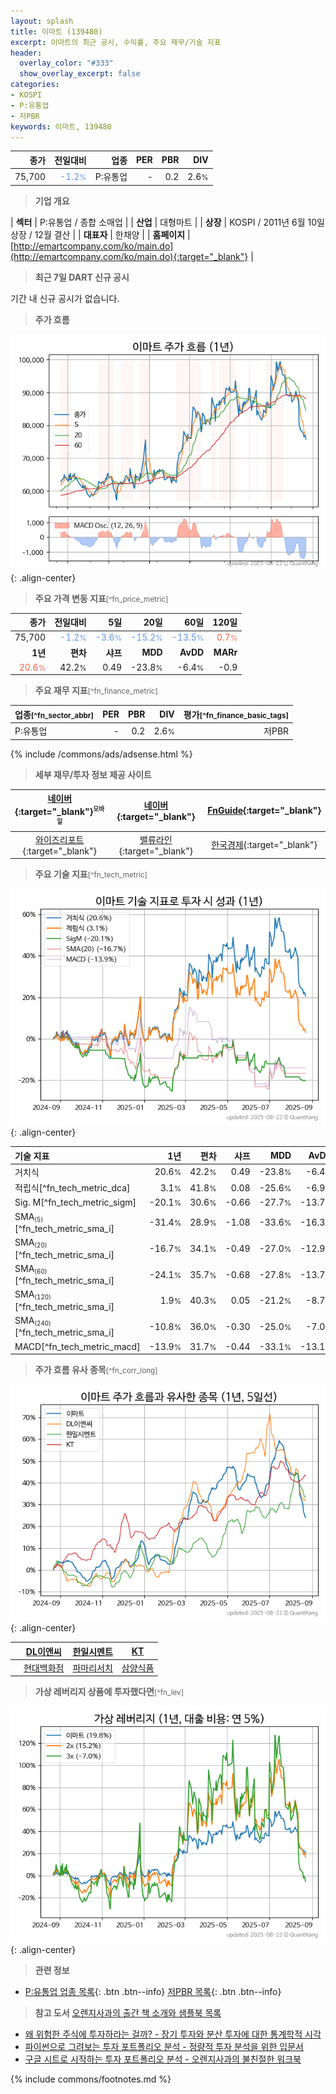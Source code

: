 ```yaml
---
layout: splash
title: 이마트 (139480)
excerpt: 이마트의 최근 공시, 수익률, 주요 재무/기술 지표
header:
  overlay_color: "#333"
  show_overlay_excerpt: false
categories:
- KOSPI
- P:유통업
- 저PBR
keywords: 이마트, 139480
---
```


| **종가** | **전일대비** | **업종** | **PER** | **PBR** | **DIV** |
| -------: | -----------: | -------: | ------: | ------: | ------: |
| 75,700 | <span style="color: cornflowerblue">-1.2<small>%</small></span> | P:유통업 | - | 0.2 | 2.6<small>%</small> |

<!-- more -->


> **기업 개요**<a id="company"></a>

| <span style="white-space:nowrap;">**섹터**</span> | P:유통업 / 종합 소매업 |
| <span style="white-space:nowrap;">**산업**</span> | 대형마트 |
| <span style="white-space:nowrap;">**상장**</span> | KOSPI / 2011년 6월 10일 상장 / 12월 결산 |
| <span style="white-space:nowrap;">**대표자**</span> | 한채양 |
| <span style="white-space:nowrap;">**홈페이지**</span> | [http://emartcompany.com/ko/main.do](http://emartcompany.com/ko/main.do){:target="_blank"} |


> **최근 7일 DART 신규 공시**<a id="dart"></a>

기간 내 신규 공시가 없습니다.


> **주가 흐름**<a id="price"></a>

![139480](/stock/images/139480.png){: .align-center}


> **주요 가격 변동 지표**<small>[^fn_price_metric]</small>

| **종가** | **전일대비** | **5일** | **20일** | **60일** | **120일** |
| -------: | -----------: | ------: | -------: | -------: | --------: |
| 75,700 | <span style="color: cornflowerblue">-1.2<small>%</small></span> | <span style="color: cornflowerblue">-3.6<small>%</small></span> | <span style="color: cornflowerblue">-15.2<small>%</small></span> | <span style="color: cornflowerblue">-13.5<small>%</small></span> | <span style="color: tomato">0.7<small>%</small></span> |
| **1년** | **편차** | **샤프** | **MDD** | **AvDD** | **MARr** |
| <span style="color: tomato">20.6<small>%</small></span> | 42.2<small>%</small> | 0.49 | -23.8<small>%</small> | -6.4<small>%</small> | -0.9 |


> **주요 재무 지표**<small>[^fn_finance_metric]</small>

| **업종**<small>[^fn_sector_abbr]</small> | **PER** | **PBR** | **DIV** | **평가**<small>[^fn_finance_basic_tags]</small> |
| :--------------------------------------- | ------: | ------: | ------: | ----------------------------------------------: |
| P:유통업 | - | 0.2 | 2.6<small>%</small> | 저PBR |



{% include /commons/ads/adsense.html %}

> **세부 재무/투자 정보 제공 사이트**

| [네이버](https://m.stock.naver.com/domestic/stock/139480/finance/summary){:target="_blank"}<sup><small>모바일</small></sup> | [네이버](https://finance.naver.com/item/coinfo.naver?code=139480){:target="_blank"} | [FnGuide](https://comp.fnguide.com/SVO2/ASP/SVD_Invest.asp?gicode=A139480&MenuYn=Y){:target="_blank"} |
| :---: | :---: | :---: |
| [와이즈리포트](https://comp.wisereport.co.kr/company/c1040001.aspx?cmp_cd=139480){:target="_blank"} | [밸류라인](https://www.valueline.co.kr/finance/summary/139480){:target="_blank"} | [한국경제](https://markets.hankyung.com/stock/139480/financial-summary){:target="_blank"} |


> **주요 기술 지표**<small>[^fn_tech_metric]</small>


![139480](/stock/images/139480_tech.png){: .align-center}

| **기술 지표** | **1년** | **편차** | **샤프** | **MDD** | **AvDD** |
| :------------ | ------: | -----------: | -------: | ------: | -------: |
| 거치식 | 20.6<small>%</small> | 42.2<small>%</small> | 0.49 | -23.8<small>%</small> | -6.4<small>%</small> |
| 적립식[^fn_tech_metric_dca] | 3.1<small>%</small> | 41.8<small>%</small> | 0.08 | -25.6<small>%</small> | -6.9<small>%</small> |
| Sig. M[^fn_tech_metric_sigm] | -20.1<small>%</small> | 30.6<small>%</small> | -0.66 | -27.7<small>%</small> | -13.7<small>%</small> |
| SMA<small><sub>(5)</sub></small>[^fn_tech_metric_sma_i] | -31.4<small>%</small> | 28.9<small>%</small> | -1.08 | -33.6<small>%</small> | -16.3<small>%</small> |
| SMA<small><sub>(20)</sub></small>[^fn_tech_metric_sma_i] | -16.7<small>%</small> | 34.1<small>%</small> | -0.49 | -27.0<small>%</small> | -12.9<small>%</small> |
| SMA<small><sub>(60)</sub></small>[^fn_tech_metric_sma_i] | -24.1<small>%</small> | 35.7<small>%</small> | -0.68 | -27.8<small>%</small> | -13.7<small>%</small> |
| SMA<small><sub>(120)</sub></small>[^fn_tech_metric_sma_i] | 1.9<small>%</small> | 40.3<small>%</small> | 0.05 | -21.2<small>%</small> | -8.7<small>%</small> |
| SMA<small><sub>(240)</sub></small>[^fn_tech_metric_sma_i] | -10.8<small>%</small> | 36.0<small>%</small> | -0.30 | -25.0<small>%</small> | -7.0<small>%</small> |
| MACD[^fn_tech_metric_macd] | -13.9<small>%</small> | 31.7<small>%</small> | -0.44 | -33.1<small>%</small> | -13.1<small>%</small> |


> **주가 흐름 유사 종목**<a id="corr"></a><small>[^fn_corr_long]</small>

![139480](/stock/images/139480_corr.png){: .align-center}

|       | [DL이앤씨](/375500/) | [한일시멘트](/300720/) | [KT](/030200/) |
| :---: | :------------------------------------: | :------------------------------------: | :------------------------------------: |
|       | [현대백화점](/069960/) | [파마리서치](/214450/) | [삼양식품](/003230/) |


> **가상 레버리지 상품에 투자했다면**<a id="2x"></a><small>[^fn_lev]</small>

![139480](/stock/images/139480_2x.png){: .align-center}


> **관련 정보**

- [P:유통업 업종 목록](/stats/sector/kospi_업종_유통업_종목/){: .btn .btn--info} [저PBR 목록](/fn/fn_low_pbr/){: .btn .btn--info}

> **참고 도서** [오렌지사과의 출간 책 소개와 샘플북 목록](https://kongdori.tistory.com/691)

- [왜 위험한 주식에 투자하라는 걸까? - 장기 투자와 분산 투자에 대한 통계학적 시각](https://kongdori.tistory.com/421)
- [파이썬으로 그려보는 투자 포트폴리오 분석  - 정량적 투자 분석을 위한 입문서](https://kongdori.tistory.com/643)
- [구글 시트로 시작하는 투자 포트폴리오 분석 - 오렌지사과의 불친절한 워크북](https://kongdori.tistory.com/449)


{% include commons/footnotes.md %}